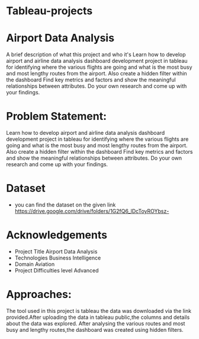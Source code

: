 # Tableau-projects
# Airport Data Analysis
A brief description of what this project and who it's Learn how to develop airport and airline data analysis dashboard development project in
tableau for identifying where the various flights are going and what is the most busy and
most lengthy routes from the airport. Also create a hidden filter within the dashboard
Find key metrics and factors and show the meaningful relationships between attributes.
Do your own research and come up with your findings.
# Problem Statement:
Learn how to develop airport and airline data analysis dashboard development project in
tableau for identifying where the various flights are going and what is the most busy and
most lengthy routes from the airport. Also create a hidden filter within the dashboard
Find key metrics and factors and show the meaningful relationships between attributes.
Do your own research and come up with your findings.
# Dataset
* you can find the dataset on the given link
https://drive.google.com/drive/folders/1G2fQ6_lDcToyROYbsz-
 # Acknowledgements
 * Project Title  Airport Data Analysis
 * Technologies   Business Intelligence
*  Domain           Aviation
*  Project Difficulties level Advanced
# Approaches:
The tool used in this project is tableau the data was downloaded via the link provided.After uploading the data in tableau public,the columns and details about the data was explored. After analysing the various routes and most busy and lengthy routes,the dashboard was created using hidden filters.

